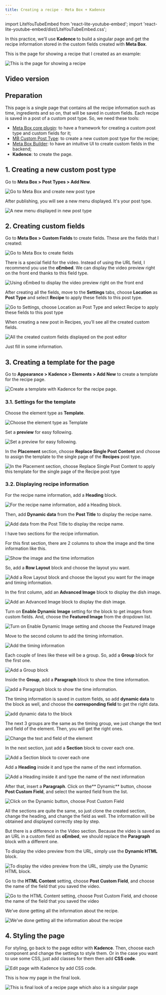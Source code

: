 ```yaml
---
title: Creating a recipe - Meta Box + Kadence
---
```


import LiteYouTubeEmbed from 'react-lite-youtube-embed';
import 'react-lite-youtube-embed/dist/LiteYouTubeEmbed.css';

In this practice, we’ll use **Kadence** to build a singular page and get the recipe information stored in the custom fields created with **Meta Box**.

This is the page for showing a recipe that I created as an example:

![This is the page for showing a recipe](https://i.imgur.com/UCn1kj5.png)

## Video version

<LiteYouTubeEmbed id='XqKC7zo272k' />

## Preparation

This page is a single page that contains all the recipe information such as time, ingredients and so on, that will be saved in custom fields. Each recipe is saved in a post of a custom post type. So, we need these tools:
* [Meta Box core plugin](https://wordpress.org/plugins/meta-box/): to have a framework for creating a custom post type and custom fields for it;
* [MB Custom Post Type](https://metabox.io/plugins/custom-post-type/): to create a new custom post type for the recipe;
* [Meta Box Builder](https://metabox.io/plugins/meta-box-builder/): to have an intuitive UI to create custom fields in the backend;
* **Kadence**: to create the page.

## 1. Creating a new custom post type

Go to **Meta Box > Post Types > Add New**.

![Go to Meta Box and create new post type](https://i.imgur.com/ZjT5M80.png)

After publishing, you will see a new menu displayed. It's your post type.

![A new menu displayed in new post type](https://i.imgur.com/BdFBS36.png)

## 2. Creating custom fields

Go to **Meta Box > Custom Fields** to create fields. These are the fields that I created:

![Go to Meta Box to create fields](https://i.imgur.com/NdFqZhM.png)

There is a special field for the video. Instead of using the URL field, I recommend you use the **oEmbed**. We can display the video preview right on the front end thanks to this field type.

![Using oEmbed to display the video preview right on the front end](https://i.imgur.com/smXqMg8.png)

After creating all the fields, move to the **Settings** tabs, choose **Location** as **Post Type** and select **Recipe** to apply these fields to this post type.

![Go to Settings, choose Location as Post Type and select Recipe to apply these fields to this post type](https://i.imgur.com/bvRQksS.png)

When creating a new post in Recipes, you’ll see all the created custom fields. 

![All the created custom fields displayed on the post editor](https://i.imgur.com/JLYUTHX.png)

Just fill in some information.

## 3. Creating a template for the page

Go to **Appearance > Kadence > Elements > Add New** to create a template for the recipe page.

![Create a template with Kadence for the recipe page.](https://i.imgur.com/90DlAxg.png)

### 3.1. Settings for the template

Choose the element type as **Template**.

![Choose the element type as Template](https://i.imgur.com/mR6QFVp.png)

Set a **preview** for easy following.

![Set a preview for easy following.](https://i.imgur.com/q7knq81.png)

In the **Placement** section, choose **Replace Single Post Content** and choose to assign the template to the single page of the **Recipes** post type.

![In the Placement section, choose Replace Single Post Content to apply this template for the single page of the Recipe post type](https://i.imgur.com/1vkPfK6.png)

### 3.2. Displaying recipe information

For the recipe name information, add a **Heading** block.

![For the recipe name information, add a Heading block.](https://i.imgur.com/Hj5lnYy.png)

Then, add **Dynamic data** from the **Post Title** to display the recipe name.

![Add data from the Post Title to display the recipe name.](https://i.imgur.com/RLcRTDy.png)

I have two sections for the recipe information.

For this first section, there are 2 columns to show the image and the time information like this.

![Show the image and the time information](https://i.imgur.com/OVXWIwl.png)

So, add a **Row Layout** block and choose the layout you want.

![Add a Row Layout block and choose the layout you want for the image and timing information.](https://i.imgur.com/Rq02Ila.png)

In the first column, add an **Advanced Image** block to display the dish image.

![Add an Advanced Image block to display the dish image.](https://i.imgur.com/nQLZcud.png)

Turn on **Enable Dynamic Image** setting for the block to get images from custom fields. And, choose the **Featured Image** from the dropdown list.

![Turn on Enable Dynamic Image setting and choose the Featured Image](https://i.imgur.com/Xx2SWW4.gif)

Move to the second column to add the timing information.

![Add the timing information](https://i.imgur.com/CdE3H1X.png)

Each couple of lines like these will be a group. So, add a **Group** block for the first one.

![Add a Group block](https://i.imgur.com/mNHwQhy.png)

Inside the **Group**, add a **Paragraph** block to show the time information.

![add a Paragraph block to show the time information.](https://i.imgur.com/9mD8Tnq.png)

The timing information is saved in custom fields, so add **dynamic data** to the block as well, and choose the **corresponding field** to get the right data.

![add dynamic data to the block](https://i.imgur.com/TmlyFAJ.gif)

The next 3 groups are the same as the timing group, we just change the text and field of the element. Then, you will get the right ones.

![Change the text and field of the element](https://i.imgur.com/0IiDJcX.gif)

In the next section, just add a **Section** block to cover each one.

![Add a Section block to cover each one](https://i.imgur.com/TFvwOix.png)

Add a **Heading** inside it and type the name of the next information.

![Add a Heading inside it and type the name of the next information](https://i.imgur.com/4WrL2ke.png)

After that, insert a **Paragraph**. Click on the** Dynamic** button, choose **Post Custom Field**, and select the wanted field from the list.

![Click on the Dynamic button, choose Post Custom Field](https://i.imgur.com/u8I83rh.gif)

All the sections are quite the same, so just clone the created section, change the heading, and change the field as well. The information will be obtained and displayed correctly step by step.

But there is a difference in the Video section. Because the video is saved as an URL in a custom field as **oEmbed**, we should replace the **Paragraph** block with a different one.

To display the video preview from the URL, simply use the **Dynamic HTML** block.

![To display the video preview from the URL, simply use the Dynamic HTML block.](https://i.imgur.com/Nc3C9uJ.png)

Go to the **HTML Content** setting, choose **Post Custom Field**, and choose the name of the field that you saved the video.

![Go to the HTML Content setting, choose Post Custom Field, and choose the name of the field that you saved the video](https://i.imgur.com/cVmx4Bd.gif)

We’ve done getting all the information about the recipe.

![We’ve done getting all the information about the recipe](https://i.imgur.com/3ZNYOPp.jpg)

## 4. Styling the page

For styling, go back to the page editor with **Kadence**. Then, choose each component and change the settings to style them. Or in the case you want to use some CSS, just add classes for them then add **CSS code**.

![Edit page with Kadence by add CSS code.](https://i.imgur.com/RsiJhKv.png)

This is how my page in the final look.

![This is final look of a recipe page which also is a singular page](https://i.imgur.com/UCn1kj5.png)


